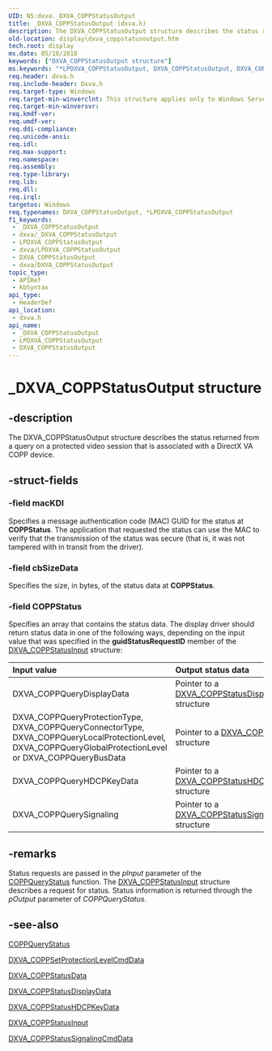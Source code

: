 ```yaml
---
UID: NS:dxva._DXVA_COPPStatusOutput
title: _DXVA_COPPStatusOutput (dxva.h)
description: The DXVA_COPPStatusOutput structure describes the status returned from a query on a protected video session that is associated with a DirectX VA COPP device.
old-location: display\dxva_coppstatusoutput.htm
tech.root: display
ms.date: 05/10/2018
keywords: ["DXVA_COPPStatusOutput structure"]
ms.keywords: "*LPDXVA_COPPStatusOutput, DXVA_COPPStatusOutput, DXVA_COPPStatusOutput structure [Display Devices], LPDXVA_COPPStatusOutput, LPDXVA_COPPStatusOutput structure pointer [Display Devices], _DXVA_COPPStatusOutput, display.dxva_coppstatusoutput, dxva/DXVA_COPPStatusOutput, dxva/LPDXVA_COPPStatusOutput, dxvaref_4b7212ce-7beb-45c6-b5dd-92922993595f.xml"
req.header: dxva.h
req.include-header: Dxva.h
req.target-type: Windows
req.target-min-winverclnt: This structure applies only to Windows Server 2003 with SP1 and later, and Windows XP with SP2 and later.
req.target-min-winversvr: 
req.kmdf-ver: 
req.umdf-ver: 
req.ddi-compliance: 
req.unicode-ansi: 
req.idl: 
req.max-support: 
req.namespace: 
req.assembly: 
req.type-library: 
req.lib: 
req.dll: 
req.irql: 
targetos: Windows
req.typenames: DXVA_COPPStatusOutput, *LPDXVA_COPPStatusOutput
f1_keywords:
 - _DXVA_COPPStatusOutput
 - dxva/_DXVA_COPPStatusOutput
 - LPDXVA_COPPStatusOutput
 - dxva/LPDXVA_COPPStatusOutput
 - DXVA_COPPStatusOutput
 - dxva/DXVA_COPPStatusOutput
topic_type:
 - APIRef
 - kbSyntax
api_type:
 - HeaderDef
api_location:
 - dxva.h
api_name:
 - _DXVA_COPPStatusOutput
 - LPDXVA_COPPStatusOutput
 - DXVA_COPPStatusOutput
---
```


# _DXVA_COPPStatusOutput structure


## -description

The DXVA_COPPStatusOutput structure describes the status returned from a query on a protected video session that is associated with a DirectX VA COPP device.

## -struct-fields

### -field macKDI

Specifies a message authentication code (MAC) GUID for the status at <b>COPPStatus</b>. The application that requested the status can use the MAC to verify that the transmission of the status was secure (that is, it was not tampered with in transit from the driver).

### -field cbSizeData

Specifies the size, in bytes, of the status data at <b>COPPStatus</b>.

### -field COPPStatus

Specifies an array that contains the status data. The display driver should return status data in one of the following ways, depending on the input value that was specified in the <b>guidStatusRequestID</b> member of the <a href="/windows-hardware/drivers/ddi/dxva/ns-dxva-_dxva_coppstatusinput">DXVA_COPPStatusInput</a> structure: 

| ****Input value**** | ****Output status data**** | 
|:--|:--|
| DXVA_COPPQueryDisplayData | Pointer to a [DXVA_COPPStatusDisplayData](./ns-dxva-_dxva_coppstatusdisplaydata.md)  structure | 
| DXVA_COPPQueryProtectionType, DXVA_COPPQueryConnectorType, DXVA_COPPQueryLocalProtectionLevel, DXVA_COPPQueryGlobalProtectionLevel or DXVA_COPPQueryBusData| Pointer to a [DXVA_COPPStatusData](./ns-dxva-_dxva_coppstatusdata.md)  structure | 
| DXVA_COPPQueryHDCPKeyData | Pointer to a [DXVA_COPPStatusHDCPKeyData](./ns-dxva-_dxva_coppstatushdcpkeydata.md)  structure | 
| DXVA_COPPQuerySignaling | Pointer to a [DXVA_COPPStatusSignalingCmdData](./ns-dxva-_dxva_coppstatussignalingcmddata.md)  structure |

## -remarks

Status requests are passed in the <i>pInput</i> parameter of the <a href="/windows-hardware/drivers/display/coppquerystatus">COPPQueryStatus</a> function. The <a href="/windows-hardware/drivers/ddi/dxva/ns-dxva-_dxva_coppstatusinput">DXVA_COPPStatusInput</a> structure describes a request for status. Status information is returned through the <i>pOutput</i> parameter of <i>COPPQueryStatus</i>.

## -see-also

<a href="/windows-hardware/drivers/display/coppquerystatus">COPPQueryStatus</a>



<a href="/windows-hardware/drivers/ddi/dxva/ns-dxva-_dxva_coppsetprotectionlevelcmddata">DXVA_COPPSetProtectionLevelCmdData</a>



<a href="/windows-hardware/drivers/ddi/dxva/ns-dxva-_dxva_coppstatusdata">DXVA_COPPStatusData</a>



<a href="/windows-hardware/drivers/ddi/dxva/ns-dxva-_dxva_coppstatusdisplaydata">DXVA_COPPStatusDisplayData</a>



<a href="/windows-hardware/drivers/ddi/dxva/ns-dxva-_dxva_coppstatushdcpkeydata">DXVA_COPPStatusHDCPKeyData</a>



<a href="/windows-hardware/drivers/ddi/dxva/ns-dxva-_dxva_coppstatusinput">DXVA_COPPStatusInput</a>



<a href="/windows-hardware/drivers/ddi/dxva/ns-dxva-_dxva_coppstatussignalingcmddata">DXVA_COPPStatusSignalingCmdData</a>

